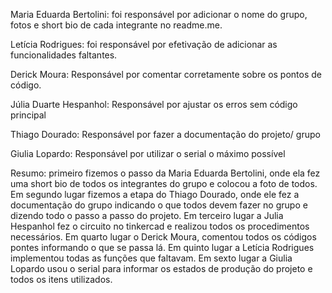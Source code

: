 Maria Eduarda Bertolini: foi responsável por adicionar o nome do grupo, fotos e short bio de cada integrante no readme.me.

Letícia Rodrigues: foi responsável por efetivação de adicionar as funcionalidades faltantes.

Derick Moura: Responsável por comentar corretamente sobre os pontos de código.

Júlia Duarte Hespanhol: Responsável por ajustar os erros sem código principal

Thiago Dourado: Responsável por fazer a documentação do projeto/ grupo

Giulia Lopardo: Responsável por utilizar o serial o máximo possível

Resumo: primeiro fizemos o passo da Maria Eduarda Bertolini, onde ela fez uma short bio de todos os integrantes do grupo e colocou a foto de todos. Em segundo lugar fizemos a etapa do Thiago Dourado, onde ele fez a documentação do grupo indicando o que todos devem fazer no grupo e dizendo todo o passo a passo do projeto. Em terceiro lugar a Julia Hespanhol fez o circuito no tinkercad e realizou todos os procedimentos necessários. Em quarto lugar o Derick Moura, comentou todos os códigos pontes informando o que se passa lá. Em quinto lugar a Letícia Rodrigues implementou todas as funções que faltavam. Em sexto lugar a Giulia Lopardo usou o serial para informar os estados de produção do projeto e todos os itens utilizados.



